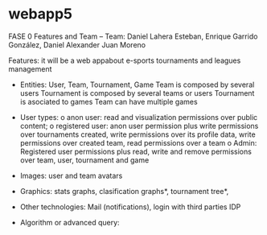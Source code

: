 # webapp5

FASE 0
Features and Team – 
Team:   Daniel Lahera Esteban,
	Enrique Garrido González,
	Daniel Alexander Juan Moreno

Features: it will be a web appabout e-sports tournaments and leagues management
-	Entities: User, Team, Tournament, Game
Team is composed by several users
Tournament is composed by several teams or users
Tournament is asociated to games
Team can have multiple games

-	User types: 
o	anon user: read and visualization permissions over public content; 
o	registered user: anon user permission plus write permissions over tournaments created, write permissions over its profile data, write permissions over created team, read permissions over a team
o	Admin: Registered user permissions plus read, write and remove permissions over team, user, tournament and game 

-	Images: user and team avatars

-	Graphics: stats graphs, clasification graphs*, tournament tree*,

-	Other technologies: Mail (notifications), login with third parties IDP

-	Algorithm or advanced query:
